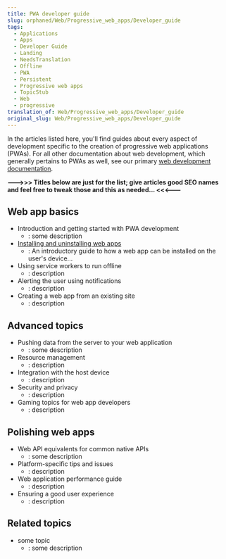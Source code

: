 ```yaml
---
title: PWA developer guide
slug: orphaned/Web/Progressive_web_apps/Developer_guide
tags:
  - Applications
  - Apps
  - Developer Guide
  - Landing
  - NeedsTranslation
  - Offline
  - PWA
  - Persistent
  - Progressive web apps
  - TopicStub
  - Web
  - progressive
translation_of: Web/Progressive_web_apps/Developer_guide
original_slug: Web/Progressive_web_apps/Developer_guide
---
```


In the articles listed here, you'll find guides about every aspect of development specific to the creation of progressive web applications (PWAs). For all other documentation about web development, which generally pertains to PWAs as well, see our primary [web development documentation](/es/docs/Web).

**--->>> Titles below are just for the list; give articles good SEO names and feel free to tweak those and this as needed... <<<---**

## Web app basics

- Introduction and getting started with PWA development
  - : some description
- [Installing and uninstalling web apps](/es/docs/Web/Progressive_web_apps/Developer_guide/Installing)
  - : An introductory guide to how a web app can be installed on the user's device...
- Using service workers to run offline
  - : description
- Alerting the user using notifications
  - : description
- Creating a web app from an existing site
  - : description

## Advanced topics

- Pushing data from the server to your web application
  - : some description
- Resource management
  - : description
- Integration with the host device
  - : description
- Security and privacy
  - : description
- Gaming topics for web app developers
  - : description

## Polishing web apps

- Web API equivalents for common native APIs
  - : some description
- Platform-specific tips and issues
  - : description
- Web application performance guide
  - : description
- Ensuring a good user experience
  - : description

## Related topics

- some topic
  - : some description
